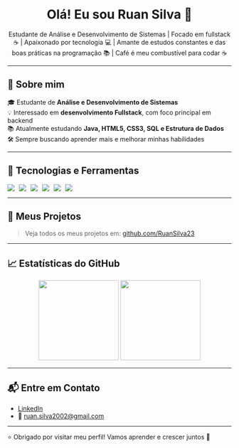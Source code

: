 <h1 align="center">Olá! Eu sou Ruan Silva 👋</h1>

<p align="center">
  Estudante de Análise e Desenvolvimento de Sistemas | Focado em fullstack ☕ | Apaixonado por tecnologia 💻 |  Amante de estudos constantes e das boas práticas na programação 📚 |  Café é meu combustível para codar ☕
</p>

---

## 🚀 Sobre mim

🎓 Estudante de **Análise e Desenvolvimento de Sistemas**  
💡 Interessado em **desenvolvimento Fullstack**, com foco principal em backend  
📚 Atualmente estudando **Java, HTML5, CSS3, SQL e Estrutura de Dados**  
🛠️ Sempre buscando aprender mais e melhorar minhas habilidades

---

## 🧰 Tecnologias e Ferramentas

<div style="display: flex; gap: 10px;">
  <img src="https://img.shields.io/badge/Java-ED8B00?style=for-the-badge&logo=java&logoColor=white"/>
  <img src="https://img.shields.io/badge/HTML5-E34F26?style=for-the-badge&logo=html5&logoColor=white"/>
  <img src="https://img.shields.io/badge/CSS3-1572B6?style=for-the-badge&logo=css3&logoColor=white"/>
  <img src="https://img.shields.io/badge/MySQL-00758F?style=for-the-badge&logo=mysql&logoColor=white"/>
  <img src="https://img.shields.io/badge/Git-F05032?style=for-the-badge&logo=git&logoColor=white"/>
  <img src="[https://raw.githubusercontent.com/devicons/devicon/master/icons/javascript/javascript-plain.svg]"/>
</div>

---

## 📂 Meus Projetos


> Veja todos os meus projetos em: [github.com/RuanSilva23](https://github.com/RuanSilva23)

---

## 📈 Estatísticas do GitHub

<div align="center">
  <img height="180em" src="https://github-readme-stats.vercel.app/api?username=RuanSilva23&show_icons=true&theme=dracula&count_private=true"/>
  <img height="180em" src="https://github-readme-stats.vercel.app/api/top-langs/?username=RuanSilva23&layout=compact&theme=dracula"/>
</div>

---

## 📬 Entre em Contato

- [LinkedIn](https://www.linkedin.com/in/ruansilva23)  
- 📧 ruan.silva2002@gmail.com

---

⭐ Obrigado por visitar meu perfil! Vamos aprender e crescer juntos 🚀
